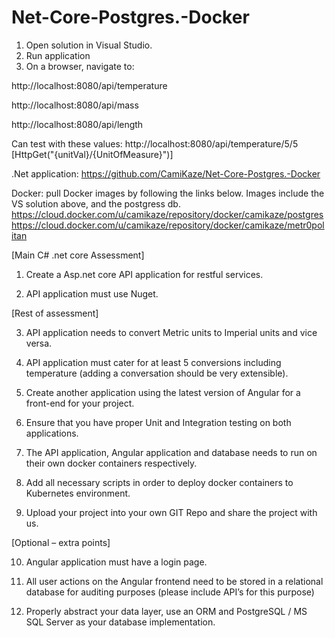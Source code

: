 # Net-Core-Postgres.-Docker
1) Open solution in Visual Studio.
2) Run application
3) On a browser, navigate to: 

http://localhost:8080/api/temperature

http://localhost:8080/api/mass

http://localhost:8080/api/length

 
Can test with these values:
http://localhost:8080/api/temperature/5/5  
 [HttpGet("{unitVal}/{UnitOfMeasure}")]

.Net application:
https://github.com/CamiKaze/Net-Core-Postgres.-Docker 

Docker:
pull Docker images by following the links below.
Images include the VS solution above, and the postgress db.
https://cloud.docker.com/u/camikaze/repository/docker/camikaze/postgres
https://cloud.docker.com/u/camikaze/repository/docker/camikaze/metr0politan

[Main C# .net core Assessment]


1. Create a Asp.net core API application for restful services.

2. API application must use Nuget.

 

[Rest of assessment]

3. API application needs to convert Metric units to Imperial units and vice versa.

4. API application must cater for at least 5 conversions including temperature (adding a conversation should be very extensible).

5. Create another application using the latest version of Angular for a front-end for your project.

6. Ensure that you have proper Unit and Integration testing on both applications.

7. The API application, Angular application and database needs to run on their own docker containers respectively.

8. Add all necessary scripts in order to deploy docker containers to Kubernetes environment.

9. Upload your project into your own GIT Repo and share the project with us.

[Optional – extra points]

10. Angular application must have a login page.

11. All user actions on the Angular frontend need to be stored in a relational database for auditing purposes (please include API’s for this purpose)

12. Properly abstract your data layer, use an ORM and PostgreSQL / MS SQL Server as your database implementation. 
